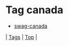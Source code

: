<!--
title: Tag canada
date: 2020-06-28T15:26:59.739Z
tags:
-->
# Tag canada

 * [swag-canada](92294044248.md)

| [Tags](tags.md) | [Top](index.md) |
